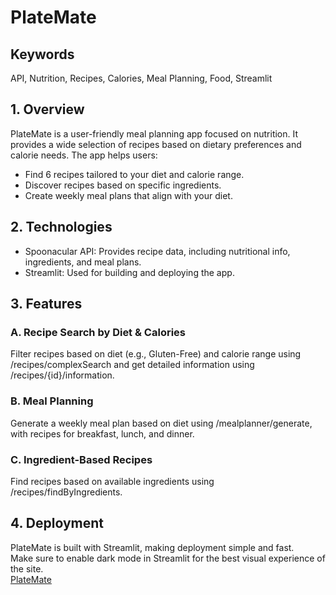 # PlateMate   

## Keywords   
API, Nutrition, Recipes, Calories, Meal Planning, Food, Streamlit   

## 1. Overview
PlateMate is a user-friendly meal planning app focused on nutrition. It provides a wide selection of recipes based on dietary preferences and calorie needs. The app helps users:    
- Find 6 recipes tailored to your diet and calorie range.
- Discover recipes based on specific ingredients.
- Create weekly meal plans that align with your diet.

## 2. Technologies
- Spoonacular API: Provides recipe data, including nutritional info, ingredients, and meal plans.   
- Streamlit: Used for building and deploying the app.    

## 3. Features

### A. Recipe Search by Diet & Calories
Filter recipes based on diet (e.g., Gluten-Free) and calorie range using /recipes/complexSearch and get detailed information using /recipes/{id}/information.   

### B. Meal Planning
Generate a weekly meal plan based on diet using /mealplanner/generate, with recipes for breakfast, lunch, and dinner.   

### C. Ingredient-Based Recipes
Find recipes based on available ingredients using /recipes/findByIngredients.   

## 4. Deployment
PlateMate is built with Streamlit, making deployment simple and fast.   
Make sure to enable dark mode in Streamlit for the best visual experience of the site.    
[PlateMate](https://platematedatacamp.streamlit.app/)
